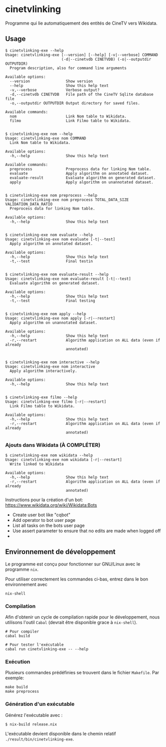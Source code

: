 # cinetvlinking

Programme qui lie automatiquement des entités de CineTV vers Wikidata.

## Usage

```
$ cinetvlinking-exe --help
Usage: cinetvlinking-exe [--version] [--help] [-v|--verbose] COMMAND
                         (-d|--cinetvdb CINETVDB) (-o|--outputdir OUTPUTDIR)
  Program description, also for command line arguments

Available options:
  --version                Show version
  --help                   Show this help text
  -v,--verbose             Verbose output?
  -d,--cinetvdb CINETVDB   File path of the CineTV Sqlite database file
  -o,--outputdir OUTPUTDIR Output directory for saved files.

Available commands:
  nom                      Link Nom table to Wikidata.
  filmo                    Link Filmo table to Wikidata.


$ cinetvlinking-exe nom --help
Usage: cinetvlinking-exe nom COMMAND
  Link Nom table to Wikidata.

Available options:
  -h,--help                Show this help text

Available commands:
  preprocess               Preprocess data for linking Nom table.
  evaluate                 Apply algorithm on annotated dataset.
  evaluate-result          Evaluate algorithm on generated dataset.
  apply                    Apply algorithm on unannotated dataset.


$ cinetvlinking-exe nom preprocess --help
Usage: cinetvlinking-exe nom preprocess TOTAL_DATA_SIZE VALIDATION_DATA_RATIO
  Preprocess data for linking Nom table.

Available options:
  -h,--help                Show this help text


$ cinetvlinking-exe nom evaluate --help
Usage: cinetvlinking-exe nom evaluate [-t|--test]
  Apply algorithm on annotated dataset.

Available options:
  -h,--help                Show this help text
  -t,--test                Final testin


$ cinetvlinking-exe nom evaluate-result --help
Usage: cinetvlinking-exe nom evaluate-result [-t|--test]
  Evaluate algorithm on generated dataset.

Available options:
  -h,--help                Show this help text
  -t,--test                Final testing


$ cinetvlinking-exe nom apply --help
Usage: cinetvlinking-exe nom apply [-r|--restart]
  Apply algorithm on unannotated dataset.

Available options:
  -h,--help                Show this help text
  -r,--restart             Algorithm application on ALL data (even if already
                           annotated)


$ cinetvlinking-exe nom interactive --help
Usage: cinetvlinking-exe nom interactive
  Apply algorithm interactively.

Available options:
  -h,--help                Show this help text


$ cinetvlinking-exe filmo --help
Usage: cinetvlinking-exe filmo [-r|--restart]
  Link Filmo table to Wikidata.

Available options:
  -h,--help                Show this help text
  -r,--restart             Algorithm application on ALL data (even if already
                           annotated)
```

### Ajouts dans Wikidata (À COMPLÉTER)

```
$ cinetvlinking-exe nom wikidata --help
Usage: cinetvlinking-exe nom wikidata [-r|--restart]
  Write linked to Wikidata

Available options:
  -h,--help                Show this help text
  -r,--restart             Algorithm application on ALL data (even if already
                           annotated)
```

Instructions pour la création d'un bot: https://www.wikidata.org/wiki/Wikidata:Bots

- Create user bot like "cqbot"
- Add operator to bot user page
- List all tasks on the bots user page
- Use assert parameter to ensure that no edits are made when logged off
-

## Environnement de développement

Le programme est conçu pour fonctionner sur GNU/Linux avec le programme `nix`.

Pour utiliser correctement les commandes ci-bas, entrez dans le bon environnement avec

```
nix-shell
```

### Compilation

Afin d'obtenir un cycle de compilation rapide pour le développement, nous
utilisons l'outil `Cabal` (devrait être disponible grace à `nix-shell`).

```
# Pour compiler
cabal build

# Pour tester l'exécutable
cabal run cinetvlinking-exe -- --help
```

### Exécution

Plusieurs commandes prédéfinies se trouvent dans le fichier `Makefile`. Par exemple:

```
make build
make preprocess
```

### Génération d'un exécutable

Générez l'exécutable avec :

```
$ nix-build release.nix
```

L'exécutable devient disponible dans le chemin relatif `./result/bin/cinetvlinking-exe`.
